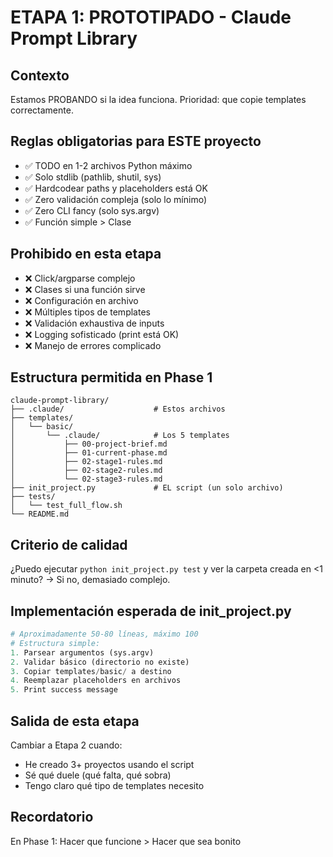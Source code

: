 # ETAPA 1: PROTOTIPADO - Claude Prompt Library

## Contexto
Estamos PROBANDO si la idea funciona. Prioridad: que copie templates correctamente.

## Reglas obligatorias para ESTE proyecto
- ✅ TODO en 1-2 archivos Python máximo
- ✅ Solo stdlib (pathlib, shutil, sys)
- ✅ Hardcodear paths y placeholders está OK
- ✅ Zero validación compleja (solo lo mínimo)
- ✅ Zero CLI fancy (solo sys.argv)
- ✅ Función simple > Clase

## Prohibido en esta etapa
- ❌ Click/argparse complejo
- ❌ Clases si una función sirve
- ❌ Configuración en archivo
- ❌ Múltiples tipos de templates
- ❌ Validación exhaustiva de inputs
- ❌ Logging sofisticado (print está OK)
- ❌ Manejo de errores complicado

## Estructura permitida en Phase 1
```
claude-prompt-library/
├── .claude/                    # Estos archivos
├── templates/
│   └── basic/
│       └── .claude/            # Los 5 templates
│           ├── 00-project-brief.md
│           ├── 01-current-phase.md
│           ├── 02-stage1-rules.md
│           ├── 02-stage2-rules.md
│           └── 02-stage3-rules.md
├── init_project.py             # EL script (un solo archivo)
├── tests/
│   └── test_full_flow.sh
└── README.md
```

## Criterio de calidad
¿Puedo ejecutar `python init_project.py test` y ver la carpeta creada en <1 minuto? → Si no, demasiado complejo.

## Implementación esperada de init_project.py
```python
# Aproximadamente 50-80 líneas, máximo 100
# Estructura simple:
1. Parsear argumentos (sys.argv)
2. Validar básico (directorio no existe)
3. Copiar templates/basic/ a destino
4. Reemplazar placeholders en archivos
5. Print success message
```

## Salida de esta etapa
Cambiar a Etapa 2 cuando:
- He creado 3+ proyectos usando el script
- Sé qué duele (qué falta, qué sobra)
- Tengo claro qué tipo de templates necesito

## Recordatorio
En Phase 1: Hacer que funcione > Hacer que sea bonito
